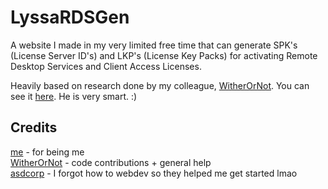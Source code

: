 LyssaRDSGen
===========
A website I made in my very limited free time that can generate SPK's (License Server ID's) and LKP's (License Key Packs) for activating Remote Desktop Services and Client Access Licenses.

Heavily based on research done by my colleague, [WitherOrNot](https://github.com/WitherOrNot). You can see it [here](https://gist.github.com/WitherOrNot/c34c4c7b893e89ab849ce04e007d89a9). He is very smart. :)

Credits
-------    
[me](https://github.com/thecatontheceiling) - for being me  
[WitherOrNot](https://github.com/WitherOrNot) - code contributions + general help     
[asdcorp](https://github.com/asdcorp) - I forgot how to webdev so they helped me get started lmao    
